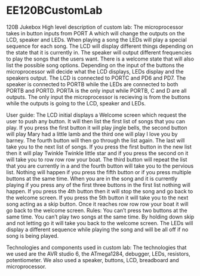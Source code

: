 # EE120BCustomLab
120B Jukebox 
High level description of custom lab:
The microprocessor takes in button inputs from PORT A which will change the outputs 
on the LCD, speaker and LEDs. When playing a song the LEDs will play a special sequence 
for each song. The LCD will display different things depending on the state that it is 
currently in. The speaker will output different frequencies to play the songs that the users 
want. There is a welcome state that will also list the possible song options. Depending on the 
input of the buttons the microprocessor will decide what the LCD displays, LEDs display and 
the speakers output. The LCD is connected to PORTC and PD6 and PD7. The speaker is connected 
to PORTB while the LEDs are connected to both PORTB and PORTD. PORTA is the only input while PORTB,
C and D are all outputs. The only input the microprocessor is recieving is from the buttons while 
the outputs is going to the LCD, speaker and LEDs.

User guide:
The LCD initial displays a Welcome screen which request the user to push any button. It will then
list the first list of songs that you can play. If you press the first button it will play jingle
bells, the second button will play Mary had a little lamb and the third one will play I love you 
by barney. The fourth button will then go through the list again. The last will take you to the 
next list of songs. If you press the first button in the new list then it will play Twinkle Twinkle 
little star and if you press the second on it will take you to row row row your boat. The third 
button will repeat the list that you are currently in a and the fourth button will take you to the
pervious list. Nothing will happen if you press the fifth button or if you press multiple buttons 
at the same time. When you are in the song and it is currently playing if you press any of the first
three buttons in the first list nothing will happen. If you press the 4th button then it will stop 
the song and go back to the welcome screen. If you press the 5th button it will take you to the next 
song acting as a skip button. Once it reaches row row row your boat it will go back to the welcome screen.
Rules: 
You can’t press two buttons at the same time. You can’t play two songs at the same time. By holding 
down skip and not letting go it will take you back to the welcome screen. The LEDs will display a 
different sequence while playing the song and will be all off if no song is being played.

Technologies and components used in custom lab:
The technologies that we used are the AVR studio 6, the ATmega1284, debugger, LEDs, resistors, 
potentiometer. We also used a speaker, buttons, LCD, breadboard and microprocessor.

